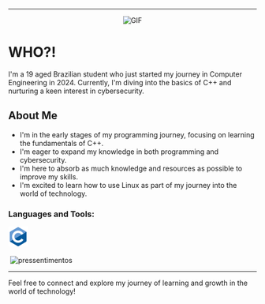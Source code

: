 

---

<div align="center">
  <img src="https://i.pinimg.com/originals/83/17/7e/83177eace643e8d6b6e5e257bafb43d7.gif" width="300px" alt="GIF">
</div>

# WHO?!

I'm a 19 aged Brazilian student who just started my journey in Computer Engineering in 2024. Currently, I'm diving into the basics of C++ and nurturing a keen interest in cybersecurity.

## About Me

-  I'm in the early stages of my programming journey, focusing on learning the fundamentals of C++.
-  I'm eager to expand my knowledge in both programming and cybersecurity.
-  I'm here to absorb as much knowledge and resources as possible to improve my skills.
-  I'm excited to learn how to use Linux as part of my journey into the world of technology.

<h3 align="left">Languages and Tools:</h3>
<p align="left"> <a href="https://www.cprogramming.com/" target="_blank" rel="noreferrer"> <img src="https://raw.githubusercontent.com/devicons/devicon/master/icons/c/c-original.svg" alt="c" width="40" height="40"/> </a> </p>

<p>&nbsp;<img align="center" src="https://github-readme-stats.vercel.app/api?username=pressentimentos&show_icons=true&theme=dark&title_color=5300b8&text_color=5300b8&hide_border=true&locale=en" alt="pressentimentos" /></p>



---

Feel free to connect and explore my journey of learning and growth in the world of technology!

